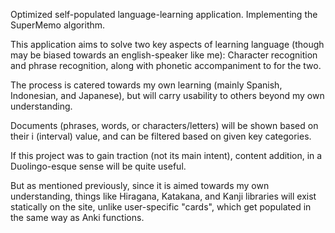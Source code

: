 Optimized self-populated language-learning application. Implementing the SuperMemo algorithm.

This application aims to solve two key aspects of learning language (though may be biased towards an english-speaker like me): Character recognition and phrase recognition, along with phonetic accompaniment to for the two.

The process is catered towards my own learning (mainly Spanish, Indonesian, and Japanese), but will carry usability to others beyond my own understanding.

Documents (phrases, words, or characters/letters) will be shown based on their i (interval) value, and can be filtered based on given key categories.

If this project was to gain traction (not its main intent), content addition, in a Duolingo-esque sense will be quite useful. 

But as mentioned previously, since it is aimed towards my own understanding, things like Hiragana, Katakana, and Kanji libraries will exist statically on the site, unlike user-specific "cards", which get populated in the same way as Anki functions.